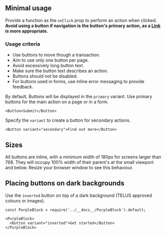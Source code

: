 ## Minimal usage

Provide a function as the `onClick` prop to perform an action when clicked. **Avoid using a button if navigation
is the button's primary action, as a [Link](#link) is more appropriate.**

### Usage criteria

* Use buttons to move though a transaction.
* Aim to use only one button per page.
* Avoid excessively long button text.
* Make sure the button text describes an action.
* Buttons should not be disabled.
* For buttons used in forms, use inline error messaging to provide feedback.

By default, Buttons will be displayed in the `primary` variant. Use primary buttons for the main action on a page or
in a form.

```
<Button>Submit</Button>
```

Specify the `variant` to create a button for secondary actions.

```
<Button variant="secondary">Find out more</Button>
```

## Sizes

All buttons are inline, with a minimum width of 180px for screens larger than 768. They will occupy 100% width of their parent's at the small viewport and below. Resize your browser window to see this behaviour.


## Placing buttons on dark backgrounds

Use the `inverted` button on top of a dark background (TELUS approved colours or images).

```
const PurpleBlock = require('../__docs__/PurpleBlock').default;

<PurpleBlock>
  <Button variant="inverted">Get started</Button>
</PurpleBlock>
```
